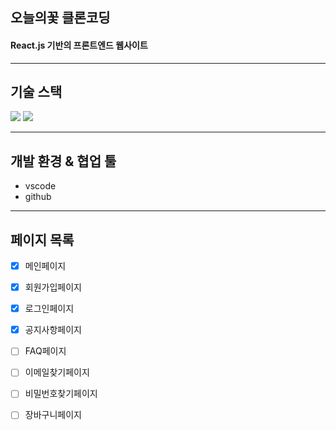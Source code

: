 
## 오늘의꽃 클론코딩
#### React.js 기반의 프론트엔드 웹사이트

---

## 기술 스택
<div>
  <img src="https://img.shields.io/badge/React-00ADD8?style=plastic&logo=React&logoColor=fff"/>
  <img src="https://img.shields.io/badge/JavaScript-%23F7DF1E?style=plastic&logo=javascript&logoColor=fff"/>
</div>

---

## 개발 환경 & 협업 툴
- vscode
- github

---

## 페이지 목록
- [x] 메인페이지
- [x] 회원가입페이지
- [x] 로그인페이지
- [x] 공지사항페이지
- [ ] FAQ페이지
- [ ] 이메일찾기페이지
- [ ] 비밀번호찾기페이지
- [ ] 장바구니페이지

